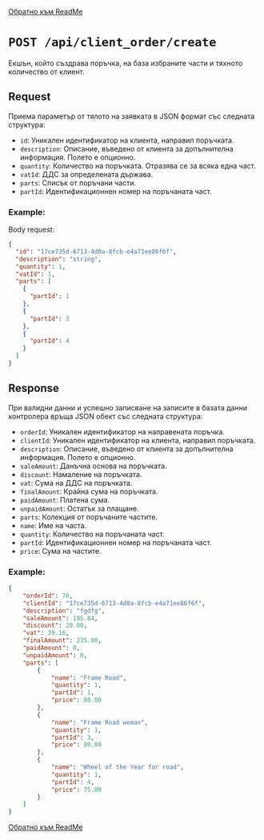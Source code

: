 
[Обратно към ReadMe](/README.md)

# `POST /api/client_order/create`
Екшън, който създрава поръчка, на база избраните части и тяхното количество от клиент.

## Request
 Приема параметър от тялото на заявката в JSON формат със следната структура:

- `id`: Уникален идентификатор на клиента, направил поръчката.
- `description`: Описание, въведено от клиента за допълнителна информация. Полето е опционно.
- `quantity`: Количество на поръчката. Отразява се за всяка една част.
- `vatId`: ДДС за определената държава.
- `parts`: Списък от поръчани части.
- `partId`: Идентификационнен номер на поръчаната част.    

### Example:
 Body request:

```json
{
  "id": "17ce735d-6713-4d0a-8fcb-e4a71ee86f6f",
  "description": "string",
  "quantity": 1,
  "vatId": 1,
  "parts": [
    {
      "partId": 1
    },
    {
      "partId": 3
    },
    {
      "partId": 4
    }
  ]
}
```
## Response
При валидни данни и успешно записване на записите в базата данни контролера връща JSON обект със следната структура:

- `orderId`: Уникален идентификатор на направената поръчка.
- `clientId`: Уникален идентификатор на клиента, направил поръчката.
- `description`: Описание, въведено от клиента за допълнителна информация. Полето е опционно.
- `saleAmount`: Данъчна основа на поръчката.
- `discount`: Намаление на поръчката.
- `vat`: Сума на ДДС на поръчката.
- `finalAmount`: Крайна сума на поръчката.
- `paidAmount`: Платена сума.
- `unpaidAmount`: Остатък за плащане.
- `parts`: Колекция от поръчаните частите.
- `name`: Име на часта. 
- `quantity`: Количество на поръчаната част.
- `partId`: Идентификационнен номер на поръчаната част.
- `price`: Сума на частите.
### Example:
```json
{
    "orderId": 70,
    "clientId": "17ce735d-6713-4d0a-8fcb-e4a71ee86f6f",
    "description": "fgdfg",
    "saleAmount": 195.84,
    "discount": 20.00,
    "vat": 39.16,
    "finalAmount": 235.00,
    "paidAmount": 0,
    "unpaidAmount": 0,
    "parts": [
        {
            "name": "Frame Road",
            "quantity": 1,
            "partId": 1,
            "price": 80.00
        },
        {
            "name": "Frame Road woman",
            "quantity": 1,
            "partId": 3,
            "price": 80.00
        },
        {
            "name": "Wheel of the Year for road",
            "quantity": 1,
            "partId": 4,
            "price": 75.00
        }
    ]
}
```

[Обратно към ReadMe](/README.md)